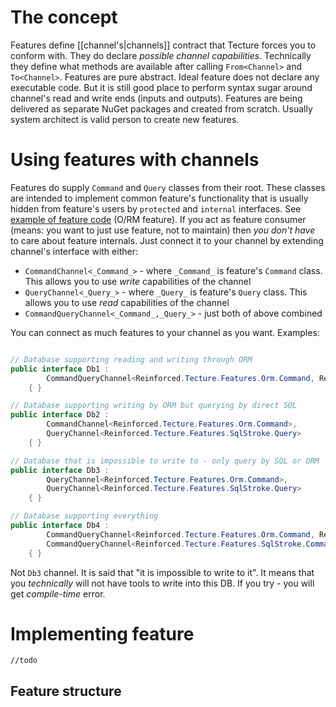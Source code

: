 # The concept

Features define [[channel's|channels]] contract that Tecture forces you to conform with. They do declare *possible channel capabilities*. Technically they define what methods are available after calling `From<Channel>` and `To<Channel>`. Features are pure abstract. Ideal feature does not declare any executable code. But it is still good place to perform syntax sugar around channel's read and write ends (inputs and outputs). Features are being delivered as separate NuGet packages and created from scratch. Usually system architect is valid person to create new features.

# Using features with channels

Features do supply `Command` and `Query` classes from their root. These classes are intended to implement common feature's functionality that is usually hidden from feature's users by `protected` and `internal` interfaces. See [example of feature code](https://github.com/reinforced/Reinforced.Tecture/tree/master/Features/Reinforced.Tecture.Features.Orm) (O/RM feature). If you act as feature consumer (means: you want to just use feature, not to maintain) then *you don't have* to care about feature internals. Just connect it to your channel by extending channel's interface with either:
- `CommandChannel<_Command_>` - where `_Command_` is feature's `Command` class. This allows you to use *write* capabilities of the channel
- `QueryChannel<_Query_>` - where `_Query_` is feature's `Query` class. This allows you to use *read* capabilities of the channel
- `CommandQueryChannel<_Command_,_Query_>` - just both of above combined

You can connect as much features to your channel as you want. Examples:

```csharp

// Database supporting reading and writing through ORM
public interface Db1 :
        CommandQueryChannel<Reinforced.Tecture.Features.Orm.Command, Reinforced.Tecture.Features.Orm.Query>
    { }

// Database supporting writing by ORM but querying by direct SQL
public interface Db2 :
        CommandChannel<Reinforced.Tecture.Features.Orm.Command>,
        QueryChannel<Reinforced.Tecture.Features.SqlStroke.Query>
    { }

// Database that is impossible to write to - only query by SQL or ORM
public interface Db3 :
        QueryChannel<Reinforced.Tecture.Features.Orm.Command>,
        QueryChannel<Reinforced.Tecture.Features.SqlStroke.Query>
    { }

// Database supporting everything
public interface Db4 :
        CommandQueryChannel<Reinforced.Tecture.Features.Orm.Command, Reinforced.Tecture.Features.Orm.Query>,
        CommandQueryChannel<Reinforced.Tecture.Features.SqlStroke.Command, Reinforced.Tecture.Features.SqlStroke.Query>
    { }
```

Not `Db3` channel. It is said that "it is impossible to write to it". It means that you *technically* will not have tools to write into this DB. If you try - you will get *compile-time* error.

# Implementing feature

`//todo`

## Feature structure